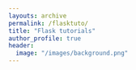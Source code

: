 ```yaml
---
layouts: archive
permalink: /flasktuto/
title: "Flask tutorials"
author_profile: true
header:
  image: "/images/background.png"
---
```

